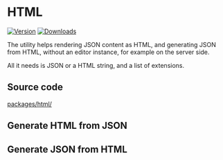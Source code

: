 # HTML
[![Version](https://img.shields.io/npm/v/@tiptap/html.svg?label=version)](https://www.npmjs.com/package/@tiptap/html)
[![Downloads](https://img.shields.io/npm/dm/@tiptap/html.svg)](https://npmcharts.com/compare/@tiptap/html?minimal=true)

The utility helps rendering JSON content as HTML, and generating JSON from HTML, without an editor instance, for example on the server side.

All it needs is JSON or a HTML string, and a list of extensions.

## Source code
[packages/html/](https://github.com/ueberdosis/tiptap/blob/main/packages/html/)

## Generate HTML from JSON
<demo name="Guide/Content/GenerateHTML" highlight="6-7,42-48"/>

## Generate JSON from HTML
<demo name="Guide/Content/GenerateJSON" highlight="6-7,18-24"/>
